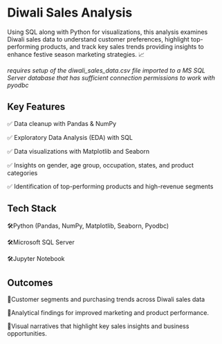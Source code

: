 # Diwali Sales Analysis
Using SQL along with Python for visualizations, this analysis examines Diwali sales data to understand customer preferences, highlight top-performing products, and track key sales trends providing insights to enhance festive season marketing strategies. 📈

*requires setup of the diwali_sales_data.csv file imported to a MS SQL Server database that has sufficient connection permissions to work with pyodbc*

## Key Features
✅ Data cleanup with Pandas & NumPy

✅ Exploratory Data Analysis (EDA) with SQL

✅ Data visualizations with Matplotlib and Seaborn

✅ Insights on gender, age group, occupation, states, and product categories

✅ Identification of top-performing products and high-revenue segments
## Tech Stack
🛠️Python (Pandas, NumPy, Matplotlib, Seaborn, Pyodbc)

🛠️Microsoft SQL Server

🛠️Jupyter Notebook
## Outcomes
🎯Customer segments and purchasing trends across Diwali sales data

🎯Analytical findings for improved marketing and product performance.

🎯Visual narratives that highlight key sales insights and business opportunities.
